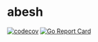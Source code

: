 # abesh
[![codecov](https://codecov.io/gh/amjadjibon/abesh/branch/master/graph/badge.svg?token=S3099YDM4V)](https://codecov.io/gh/amjadjibon/abesh)
[![Go Report Card](https://goreportcard.com/badge/github.com/mkawserm/abesh)](https://goreportcard.com/report/github.com/mkawserm/abesh)
